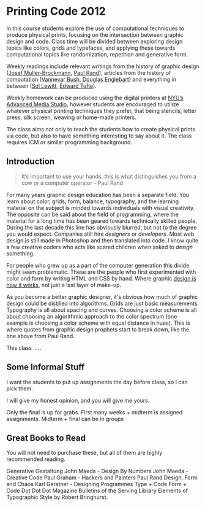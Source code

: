 <a name="course-description"></a>

Printing Code 2012
==================

In this course students explore the use of computational techniques to produce physical prints, focusing on the intersection between graphic design and code. Class time will be divided between exploring design topics like colors, grids and typefaces, and applying these towards computational topics like randomization, repetition and generative form.

Weekly readings include relevant writings from the history of graphic design ([Josef Muller-Brockmann](http://bit.ly/KR2jkA), [Paul Rand](http://bit.ly/KzNyhy)), articles from the history of computation ([Vannevar Bush](http://bit.ly/9Zat9h), [Douglas Englebart](http://bit.ly/B4HDX)) and everything in between ([Sol Lewitt](http://bit.ly/BX1iy), [Edward Tufte](http://bit.ly/49i1Xj)).

Weekly homework can be produced using the digital printers at [NYU’s Advanced Media Studio](http://bit.ly/Krjjhh), however students are encouraged to utilize whatever physical printing techniques they prefer, that being stencils, letter press, silk screen, weaving or home-made printers.

The class aims not only to teach the students how to create physical prints via code, but also to have something interesting to say about it. The class requires ICM or similar programming background.

<a name="introduction"></a>

Introduction
------------

> It’s important to use your hands, this is what distinguishes you from a cow or a computer operator - Paul Rand

For many years graphic design education has been a separate field. You learn about color, grids, form, balance, typography, and the learning material on the subject is minded towards individuals with visual creativity. The opposite can be said about the field of programming, where the material for a long time has been geared towards technically skilled people. During the last decade this line has obviously blurred, but not to the degree you would expect. Companies still hire _designers_ or _developers_. Most web design is still made in Photoshop and then translated into code. I know quite a few creative coders who acts like scared children when asked to _design_ something.

For people who grew up as a part of the computer generation this divide might seem problematic. These are the people who first experimented with color and form by writing HTML and CSS by hand. Where graphic [design is how it works](http://daringfireball.net/2012/02/walter_isaacson_steve_jobs), not just a last layer of make-up.

As you become a better graphic designer, it's obvious how much of graphic design could be distilled into algorithms. Grids are just basic measurements. Typography is all about spacing and curves. Choosing a color scheme is all about choosing an algorithmic approach to the color spectrum (one example is choosing a color scheme with equal distance in hues). This is where quotes from graphic design prophets start to break down, like the one above from Paul Rand.

This class .....

Some Informal Stuff
-------------------

I want the students to put up assignments the day before class, so I can pick them.

I will give my honest opinion, and you will give me yours.

Only the final is up for grabs. First many weeks + midterm is assigned assignments. Midterm + final can be in groups

Great Books to Read
-------------------

You will not need to purchase these, but all of them are highly recommended reading.

Generative Gestaltung
John Maeda - Design By Numbers
John Maeda - Creative Code
Paul Graham - Hackers and Painters
Paul Rand Design, Form and Chaos
Karl Gerstner - Designing Programmes
Type + Code
Form + Code
Dot Dot Dot Magazine
Bulletins of the Serving Library
Elements of Typographic Style by Robert Bringhurst.



